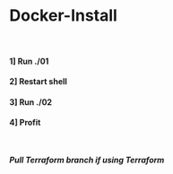 # Docker-Install

<br />

#### 1] Run ./01 <br />
#### 2] Restart shell <br />
#### 3] Run ./02 <br />
#### 4] Profit

<br />

**_Pull *Terraform* branch if using Terraform_**
